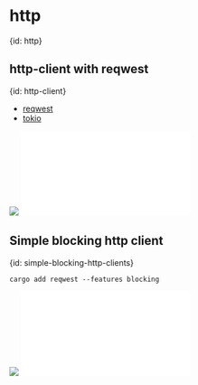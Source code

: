 # http
{id: http}

## http-client with reqwest
{id: http-client}

* [reqwest](https://crates.io/crates/reqwest)
* [tokio](https://crates.io/crates/tokio)

![](examples/http-client/Cargo.toml)
![](examples/http-client/src/main.rs)


## Simple blocking http client
{id: simple-blocking-http-clients}

```
cargo add reqwest --features blocking
```

![](examples/simple-http-client/Cargo.toml)
![](examples/simple-http-client/src/main.rs)


